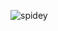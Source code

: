 ![spidey](https://images.unsplash.com/photo-1635805737707-575885ab0820?ixlib=rb-1.2.1&ixid=MnwxMjA3fDB8MHxzZWFyY2h8MXx8c3BpZGVybWFufGVufDB8fDB8fA%3D%3D&w=1000&q=80)
